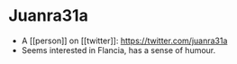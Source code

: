 # Juanra31a
- A [[person]] on [[twitter]]: https://twitter.com/juanra31a
- Seems interested in Flancia, has a sense of humour.
